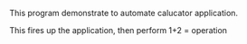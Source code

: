 This program demonstrate to automate calucator application.

This fires up the application, then perform 1+2 = operation
